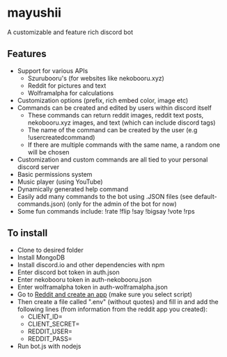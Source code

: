 # mayushii
A customizable and feature rich discord bot

## Features

* Support for various APIs
  * Szurubooru's  (for websites like nekobooru.xyz) 
  * Reddit for pictures and text
  * Wolframalpha for calculations
* Customization options (prefix, rich embed color, image etc)
* Commands can be created and edited by users within discord itself
  * These commands can return reddit images, reddit text posts, nekobooru.xyz images, and text (which can include discord tags)
  * The name of the command can be created by the user (e.g !usercreatedcommand)
  * If there are multiple commands with the same name, a random one will be chosen
* Customization and custom commands are all tied to your personal discord server
* Basic permissions system
* Music player (using YouTube)
* Dynamically generated help command
* Easily add many commands to the bot using .JSON files (see default-commands.json) (only for the admin of the bot for now)
* Some fun commands include: !rate !flip !say !bigsay !vote !rps

## To install

* Clone to desired folder
* Install MongoDB 
* Install discord.io and other dependencies with npm
* Enter discord bot token in auth.json
* Enter nekobooru token in auth-nekobooru.json 
* Enter wolframalpha token in auth-wolframalpha.json
* Go to [Reddit and create an app](https://www.reddit.com/prefs/apps) (make sure you select script)
* Then create a file called ".env" (without quotes) and fill in and add the following lines (from information from the reddit app you created):
  * CLIENT_ID=
  * CLIENT_SECRET=
  * REDDIT_USER=
  * REDDIT_PASS=
* Run bot.js with nodejs
